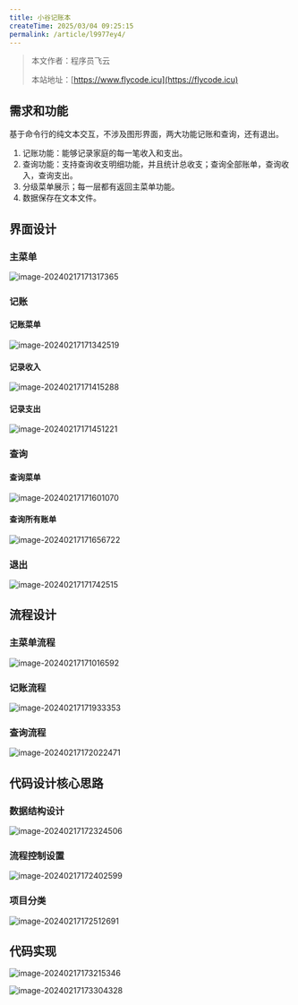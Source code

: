 ```yaml
---
title: 小谷记账本
createTime: 2025/03/04 09:25:15
permalink: /article/l9977ey4/
---
```

> 本文作者：程序员飞云
>
> 本站地址：[https://www.flycode.icu](https://flycode.icu)



## 需求和功能

基于命令行的纯文本交互，不涉及图形界面，两大功能记账和查询，还有退出。

1. 记账功能：能够记录家庭的每一笔收入和支出。
2. 查询功能：支持查询收支明细功能，并且统计总收支；查询全部账单，查询收入，查询支出。
3. 分级菜单展示；每一层都有返回主菜单功能。
4. 数据保存在文本文件。



## 界面设计

### 主菜单

![image-20240217171317365](https://flycodeu-1314556962.cos.ap-nanjing.myqcloud.com//codeCenterImg/image-20240217171317365.png)





### 记账

#### 记账菜单

![image-20240217171342519](https://flycodeu-1314556962.cos.ap-nanjing.myqcloud.com//codeCenterImg/image-20240217171342519.png)



#### 记录收入

![image-20240217171415288](https://flycodeu-1314556962.cos.ap-nanjing.myqcloud.com//codeCenterImg/image-20240217171415288.png)



#### 记录支出

![image-20240217171451221](https://flycodeu-1314556962.cos.ap-nanjing.myqcloud.com//codeCenterImg/image-20240217171451221.png)



### 查询

#### 查询菜单

![image-20240217171601070](https://flycodeu-1314556962.cos.ap-nanjing.myqcloud.com//codeCenterImg/image-20240217171601070.png)

#### 查询所有账单

![image-20240217171656722](https://flycodeu-1314556962.cos.ap-nanjing.myqcloud.com//codeCenterImg/image-20240217171656722.png)



### 退出

![image-20240217171742515](https://flycodeu-1314556962.cos.ap-nanjing.myqcloud.com//codeCenterImg/image-20240217171742515.png)

## 流程设计

### 主菜单流程

![image-20240217171016592](https://flycodeu-1314556962.cos.ap-nanjing.myqcloud.com//codeCenterImg/image-20240217171016592.png)

### 记账流程

![image-20240217171933353](https://flycodeu-1314556962.cos.ap-nanjing.myqcloud.com//codeCenterImg/image-20240217171933353.png)



### 查询流程

![image-20240217172022471](https://flycodeu-1314556962.cos.ap-nanjing.myqcloud.com//codeCenterImg/image-20240217172022471.png)



## 代码设计核心思路

### 数据结构设计

![image-20240217172324506](https://flycodeu-1314556962.cos.ap-nanjing.myqcloud.com//codeCenterImg/image-20240217172324506.png)

### 流程控制设置

![image-20240217172402599](https://flycodeu-1314556962.cos.ap-nanjing.myqcloud.com//codeCenterImg/image-20240217172402599.png)

### 项目分类

![image-20240217172512691](https://flycodeu-1314556962.cos.ap-nanjing.myqcloud.com//codeCenterImg/image-20240217172512691.png)





## 代码实现

![image-20240217173215346](https://flycodeu-1314556962.cos.ap-nanjing.myqcloud.com//codeCenterImg/image-20240217173215346.png)

![image-20240217173304328](https://flycodeu-1314556962.cos.ap-nanjing.myqcloud.com//codeCenterImg/image-20240217173304328.png)
